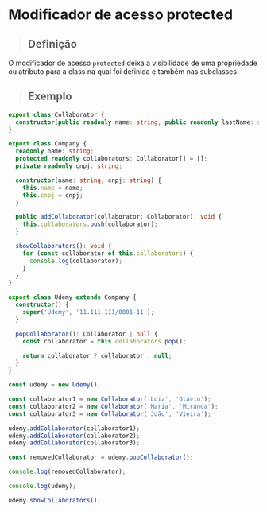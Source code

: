 # Modificador de acesso protected

> ## **Definição**

O modificador de acesso `protected` deixa a visibilidade de uma propriedade ou atributo para a class na qual foi definida e também nas subclasses.

> ## **Exemplo**

```ts
export class Collaborator {
  constructor(public readonly name: string, public readonly lastName: string) {}
}

export class Company {
  readonly name: string;
  protected readonly collaborators: Collaborator[] = [];
  private readonly cnpj: string;

  constructor(name: string, cnpj: string) {
    this.name = name;
    this.cnpj = cnpj;
  }

  public addCollaborator(collaborator: Collaborator): void {
    this.collaborators.push(collaborator);
  }

  showCollaborators(): void {
    for (const collaborator of this.collaborators) {
      console.log(collaborator);
    }
  }
}

export class Udemy extends Company {
  constructor() {
    super('Udemy', '11.111.111/0001-11');
  }

  popCollaborator(): Collaborator | null {
    const collaborator = this.collaborators.pop();

    return collaborator ? collaborator : null;
  }
}

const udemy = new Udemy();

const collaborator1 = new Collaborator('Luiz', 'Otávio');
const collaborator2 = new Collaborator('Maria', 'Miranda');
const collaborator3 = new Collaborator('João', 'Vieira');

udemy.addCollaborator(collaborator1);
udemy.addCollaborator(collaborator2);
udemy.addCollaborator(collaborator3);

const removedCollaborator = udemy.popCollaborator();

console.log(removedCollaborator);

console.log(udemy);

udemy.showCollaborators();
```
